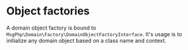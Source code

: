 # Object factories

A domain object factory is bound to `MsgPhp\Domain\Factory\DomainObjectFactoryInterface`. It's usage is to initialize
any domain object based on a class name and context.
